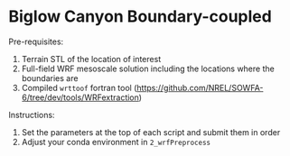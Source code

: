 # Biglow Canyon Boundary-coupled 

Pre-requisites:

1. Terrain STL of the location of interest
2. Full-field WRF mesoscale solution including the locations where the boundaries are
3. Compiled `wrttoof` fortran tool (https://github.com/NREL/SOWFA-6/tree/dev/tools/WRFextraction)

Instructions:

1. Set the parameters at the top of each script and submit them in order
2. Adjust your conda environment in `2_wrfPreprocess`
